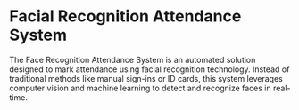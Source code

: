 # Facial Recognition Attendance System
 The Face Recognition Attendance System is an automated solution designed to mark attendance using facial recognition technology. Instead of traditional methods like manual sign-ins or ID cards, this system leverages computer vision and machine learning to detect and recognize faces in real-time.
